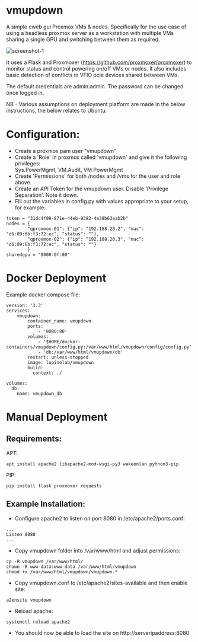 # vmupdown
A simple cweb gui Proxmox VMs & nodes. Specifically for the use case of using a headless proxmox server as a workstation with multiple VMs sharing a single GPU and switching between them as required.

![screenshot-1](images/vmupdown-1.png)

It uses a Flask and Proxmoxer (https://github.com/proxmoxer/proxmoxer) to monitor status and control powering on/off VMs or nodes. It also includes basic detection of conflicts in VFIO pcie devices shared between VMs.

The default credentials are admin:admin. The password can be changed once logged in.

NB - Various assumptions on deployment platform are made in the below instructions, the below relates to Ubuntu.

# Configuration:
- Create a proxmox pam user "vmupdown"
- Create a 'Role' in proxmox called 'vmupdown' and give it the following privileges:
<br />Sys.PowerMgmt, VM.Audit, VM.PowerMgmt
- Create 'Permissions' for both /nodes and /vms for the user and role above.
- Create an API Token for the vmupdown user. Disable 'Privilege Separation'. Note it down.
- Fill out the variables in config.py with values appropriate to your setup, for example:
```
token = "31dc4f09-871e-44eb-9392-4e38b63aab2b"
nodes = {
        "qproxmox-01": {"ip": "192.168.20.2", "mac": "d6:09:6b:f3:72:ec", "status": ""},
        "qproxmox-02": {"ip": "192.168.20.3", "mac": "d6:09:6b:f3:72:ec", "status": ""}
        }
sharedgpu = "0000:0f:00"
```
# Docker Deployment
Example docker compose file:
```
version: '3.3'
services:
    vmupdown:
        container_name: vmupdown
        ports:
            - '8080:80'
        volumes:
            - '$HOME/docker-containers/vmupdown/config.py:/var/www/html/vmupdown/config/config.py'
            - 'db:/var/www/html/vmupdown/db'
        restart: unless-stopped
        image: lupinelab/vmupdown
        build:
          context: ./

volumes:
  db:
    name: vmupdown_db
```
# Manual Deployment
## Requirements:
APT:
```
apt install apache2 libapache2-mod-wsgi-py3 wakeonlan python3-pip
```
PIP:
```
pip install flask proxmoxer requests
```

## Example Installation:
- Configure apache2 to listen on port 8080 in /etc/apache2/ports.conf:
```
...
Listen 8080
...
```

- Copy vmupdown folder into /var/www/html and adjust permissions:
```
cp -R vmupdown /var/www/html/
chown -R www-data:www-data /var/www/html/vmupdown
chmod +x /var/www/html/vmupdown/vmupdown.*
```

- Copy vmupdown.conf to /etc/apache2/sites-available and then enable site:
```
a2ensite vmupdown
```

- Reload apache:
```
systemctl reload apache2
```

- You should now be able to load the site on http://serveripaddress:8080